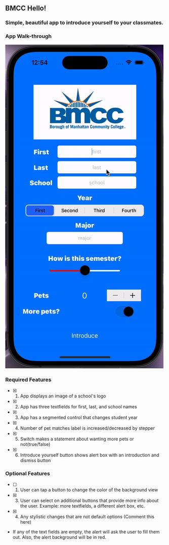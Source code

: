## BMCC Hello!

### Simple, beautiful app to introduce yourself to your classmates.

### App Walk-through

![](https://github.com/polooner/ioscodepath/blob/main/ezgif.com-gif-maker.gif)

### Required Features

- [X] 1. App displays an image of a school's logo
- [X] 2. App has three textfields for first, last, and school names
- [X] 3. App has a segmented control that changes student year
- [X] 4. Number of pet matches label is increased/decreased by stepper
- [X] 5. Switch makes a statement about wanting more pets or not(true/false) 
- [X] 6. Introduce yourself button shows alert box with an introduction and dismiss button

### Optional Features

- [ ] 1. User can tap a button to change the color of the background view
- [X] 3. User can select on additional buttons that provide more info about the user. Example: more textfields, a different alert box, etc.
- [X] 4. Any stylistic changes that are not default options (Comment this here)
- If any of the text fields are empty, the alert will ask the user to fill them out. Also, the alert background will be in red.
